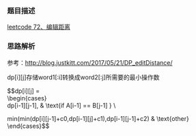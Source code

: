 ### 题目描述

[leetcode 72、编辑距离](https://leetcode-cn.com/problems/edit-distance/)

### 思路解析

参考：http://blog.justkitt.com/2017/05/21/DP_editDistance/

dp[i][j]存储word1[:i]转换成word2[:j]所需要的最小操作数

$$dp[i][j] =        
 \begin{cases}         
dp[i-1][j-1],  & \text{if A[i-1] == B[j-1] } \\     

min(min(dp[i][j-1]+c0,dp[i-1][j]+c1),dp[i-1][j-1]+c2) & \text{other}         \end{cases}$$

```python



```
